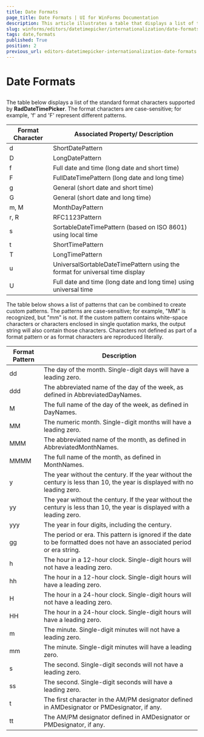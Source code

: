 ```yaml
---
title: Date Formats
page_title: Date Formats | UI for WinForms Documentation
description: This article illustrates a table that displays a list of the standard format characters supported by RadDateTimePicker.
slug: winforms/editors/datetimepicker/internationalization/date-formats
tags: date,formats
published: True
position: 2
previous_url: editors-datetimepicker-internationalization-date-formats
---
```


# Date Formats
 
## 

The table below displays a list of the standard format characters supported by __RadDateTimePicker__. The format characters are case-sensitive; for example, 'f' and 'F' represent different patterns.
 
| __Format Character__ | __Associated Property/ Description__ |
|----|----|
|d|ShortDatePattern|
|D|LongDatePattern|
|f|Full date and time (long date and short time)|
|F|FullDateTimePattern (long date and long time)|
|g|General (short date and short time)|
|G|General (short date and long time)|
|m, M|MonthDayPattern|
|r, R|RFC1123Pattern|
|s|SortableDateTimePattern (based on ISO 8601) using local time|
|t|ShortTimePattern|
|T|LongTimePattern|
|u|UniversalSortableDateTimePattern using the format for universal time display|
|U|Full date and time (long date and long time) using universal time|

The table below shows a list of patterns that can be combined to create custom patterns. The patterns are case-sensitive; for example, "MM" is recognized, but "mm" is not. If the custom pattern contains white-space characters or characters enclosed in single quotation marks, the output string will also contain those characters. Characters not defined as part of a format pattern or as format characters are reproduced literally.
 

| __Format Pattern__ | __Description__ |
|----|----|
|dd|The day of the month. Single-digit days will have a leading zero.|
|ddd|The abbreviated name of the day of the week, as defined in AbbreviatedDayNames.|
|M|The full name of the day of the week, as defined in DayNames.|
|MM|The numeric month. Single-digit months will have a leading zero.|
|MMM|The abbreviated name of the month, as defined in AbbreviatedMonthNames.|
|MMMM|The full name of the month, as defined in MonthNames.|
|y|The year without the century. If the year without the century is less than 10, the year is displayed with no leading zero.|
|yy|The year without the century. If the year without the century is less than 10, the year is displayed with a leading zero.|
|yyy|The year in four digits, including the century.|
|gg|The period or era. This pattern is ignored if the date to be formatted does not have an associated period or era string.|
|h|The hour in a 12-hour clock. Single-digit hours will not have a leading zero.|
|hh|The hour in a 12-hour clock. Single-digit hours will have a leading zero.|
|H|The hour in a 24-hour clock. Single-digit hours will not have a leading zero.|
|HH|The hour in a 24-hour clock. Single-digit hours will have a leading zero.|
|m|The minute. Single-digit minutes will not have a leading zero.|
|mm|The minute. Single-digit minutes will have a leading zero.|
|s|The second. Single-digit seconds will not have a leading zero.|
|ss|The second. Single-digit seconds will have a leading zero.|
|t|The first character in the AM/PM designator defined in AMDesignator or PMDesignator, if any.|
|tt|The AM/PM designator defined in AMDesignator or PMDesignator, if any.|
